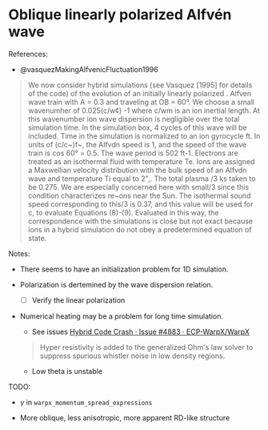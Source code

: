 # Oblique linearly polarized Alfvén wave

References:

- @vasquezMakingAlfvenicFluctuation1996

> We now consider hybrid simulations (see Vasquez [1995] for details of the code) of the evolution of an initially linearly polarized . Alfven wave train with A = 0.3 and traveling at OB = 60°. We choose a small wavenumher of 0.025(c/w¢) -1 where c/wm is an ion inertial length. At this wavenumber ion wave dispersion is negligible over the total simulation time. In the simulation box, 4 cycles of this wave will be included. Time in the simulation is normalized to an ion gyrocycle ft. In units of (c/c~)f~, the Alfvdn speed is 1, and the speed of the wave train is cos 60° = 0.5. The wave period is 502 ft-1. Electrons are treated as an isothermal fluid with temperature Te. Ions are assigned a Maxwellian velocity distribution with the bulk speed of an Alfvdn wave and temperature Ti equal to 2",. The total plasma /3 ks taken to be 0.275. We are especially concerned here with small/3 since this condition characterizes re~ons near the Sun. The isothermal sound speed corresponding to this/3 is 0.37, and this value will be used for c, to evaluate Equations (8)-(9). Evaluated in this way, the correspondence with the simulations is close but not exact because ions in a hybrid simulation do not obey a predetermined equation of state.

Notes:

- There seems to have an initialization problem for 1D simulation.

- Polarization is dertemined by the wave dispersion relation. 

    - [ ] Verify the linear polarization

- Numerical heating may be a problem for long time simulation.

    - See issues [Hybrid Code Crash · Issue #4883 · ECP-WarpX/WarpX](https://github.com/ECP-WarpX/WarpX/issues/4883)

    > Hyper resistivity is added to the generalized Ohm's law solver to suppress spurious whistler noise in low density regions.

    - Low theta is unstable

TODO:

- $\gamma$ in `warpx_momentum_spread_expressions`


- More oblique, less anisotropic, more apparent RD-like structure